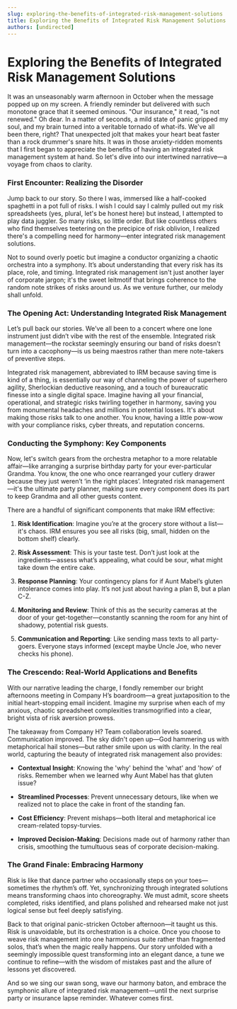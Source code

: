 ```yaml
---
slug: exploring-the-benefits-of-integrated-risk-management-solutions
title: Exploring the Benefits of Integrated Risk Management Solutions
authors: [undirected]
---
```



# Exploring the Benefits of Integrated Risk Management Solutions

It was an unseasonably warm afternoon in October when the message popped up on my screen. A friendly reminder but delivered with such monotone grace that it seemed ominous. "Our insurance," it read, "is not renewed." Oh dear. In a matter of seconds, a mild state of panic gripped my soul, and my brain turned into a veritable tornado of what-ifs. We've all been there, right? That unexpected jolt that makes your heart beat faster than a rock drummer's snare hits. It was in those anxiety-ridden moments that I first began to appreciate the benefits of having an integrated risk management system at hand. So let's dive into our intertwined narrative—a voyage from chaos to clarity.

### First Encounter: Realizing the Disorder

Jump back to our story. So there I was, immersed like a half-cooked spaghetti in a pot full of risks. I wish I could say I calmly pulled out my risk spreadsheets (yes, plural, let's be honest here) but instead, I attempted to play data juggler. So many risks, so little order. But like countless others who find themselves teetering on the precipice of risk oblivion, I realized there's a compelling need for harmony—enter integrated risk management solutions.

Not to sound overly poetic but imagine a conductor organizing a chaotic orchestra into a symphony. It’s about understanding that every risk has its place, role, and timing. Integrated risk management isn't just another layer of corporate jargon; it's the sweet leitmotif that brings coherence to the random note strikes of risks around us. As we venture further, our melody shall unfold.

### The Opening Act: Understanding Integrated Risk Management

Let’s pull back our stories. We’ve all been to a concert where one lone instrument just didn’t vibe with the rest of the ensemble. Integrated risk management—the rockstar seemingly ensuring our band of risks doesn’t turn into a cacophony—is us being maestros rather than mere note-takers of preventive steps.

Integrated risk management, abbreviated to IRM because saving time is kind of a thing, is essentially our way of channeling the power of superhero agility, Sherlockian deductive reasoning, and a touch of bureaucratic finesse into a single digital space. Imagine having all your financial, operational, and strategic risks twirling together in harmony, saving you from monumental headaches and millions in potential losses. It's about making those risks talk to one another. You know, having a little pow-wow with your compliance risks, cyber threats, and reputation concerns.

### Conducting the Symphony: Key Components

Now, let's switch gears from the orchestra metaphor to a more relatable affair—like arranging a surprise birthday party for your ever-particular Grandma. You know, the one who once rearranged your cutlery drawer because they just weren’t ‘in the right places’. Integrated risk management—it's the ultimate party planner, making sure every component does its part to keep Grandma and all other guests content.

There are a handful of significant components that make IRM effective:

1. **Risk Identification**: Imagine you’re at the grocery store without a list—it's chaos. IRM ensures you see all risks (big, small, hidden on the bottom shelf) clearly.
  
2. **Risk Assessment**: This is your taste test. Don’t just look at the ingredients—assess what’s appealing, what could be sour, what might take down the entire cake.
  
3. **Response Planning**: Your contingency plans for if Aunt Mabel’s gluten intolerance comes into play. It’s not just about having a plan B, but a plan C-Z.
  
4. **Monitoring and Review**: Think of this as the security cameras at the door of your get-together—constantly scanning the room for any hint of shadowy, potential risk guests.
  
5. **Communication and Reporting**: Like sending mass texts to all party-goers. Everyone stays informed (except maybe Uncle Joe, who never checks his phone).

### The Crescendo: Real-World Applications and Benefits

With our narrative leading the charge, I fondly remember our bright afternoons meeting in Company H’s boardroom—a great juxtaposition to the initial heart-stopping email incident. Imagine my surprise when each of my anxious, chaotic spreadsheet complexities transmogrified into a clear, bright vista of risk aversion prowess.

The takeaway from Company H? Team collaboration levels soared. Communication improved. The sky didn't open up—God hammering us with metaphorical hail stones—but rather smile upon us with clarity. In the real world, capturing the beauty of integrated risk management also provides:

- **Contextual Insight**: Knowing the 'why' behind the 'what' and 'how' of risks. Remember when we learned why Aunt Mabel has that gluten issue?
  
- **Streamlined Processes**: Prevent unnecessary detours, like when we realized not to place the cake in front of the standing fan.
  
- **Cost Efficiency**: Prevent mishaps—both literal and metaphorical ice cream-related topsy-turvies.
  
- **Improved Decision-Making**: Decisions made out of harmony rather than crisis, smoothing the tumultuous seas of corporate decision-making.

### The Grand Finale: Embracing Harmony

Risk is like that dance partner who occasionally steps on your toes—sometimes the rhythm’s off. Yet, synchronizing through integrated solutions means transforming chaos into choreography. We must admit, score sheets completed, risks identified, and plans polished and rehearsed make not just logical sense but feel deeply satisfying.

Back to that original panic-stricken October afternoon—it taught us this. Risk is unavoidable, but its orchestration is a choice. Once you choose to weave risk management into one harmonious suite rather than fragmented solos, that’s when the magic really happens. Our story unfolded with a seemingly impossible quest transforming into an elegant dance, a tune we continue to refine—with the wisdom of mistakes past and the allure of lessons yet discovered.

And so we sing our swan song, wave our harmony baton, and embrace the symphonic allure of integrated risk management—until the next surprise party or insurance lapse reminder. Whatever comes first.